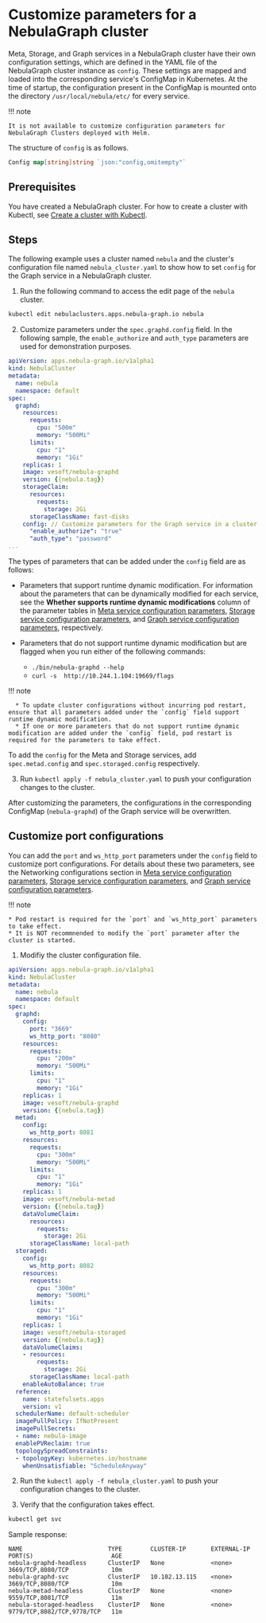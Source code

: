 # Customize parameters for a NebulaGraph cluster

Meta, Storage, and Graph services in a NebulaGraph cluster have their own configuration settings, which are defined in the YAML file of the NebulaGraph cluster instance as `config`. These settings are mapped and loaded into the corresponding service's ConfigMap in Kubernetes. At the time of startup, the configuration present in the ConfigMap is mounted onto the directory `/usr/local/nebula/etc/` for every service.

!!! note

    It is not available to customize configuration parameters for NebulaGraph Clusters deployed with Helm.

The structure of `config` is as follows.

```go
Config map[string]string `json:"config,omitempty"`
```
## Prerequisites

You have created a NebulaGraph cluster. For how to create a cluster with Kubectl, see [Create a cluster with Kubectl](../3.deploy-nebula-graph-cluster/3.1create-cluster-with-kubectl.md). 

## Steps

The following example uses a cluster named `nebula` and the cluster's configuration file named `nebula_cluster.yaml` to show how to set `config` for the Graph service in a NebulaGraph cluster.

1. Run the following command to access the edit page of the `nebula` cluster.
   
  ```bash
  kubectl edit nebulaclusters.apps.nebula-graph.io nebula
  ```

2. Customize parameters under the `spec.graphd.config` field. In the following sample, the `enable_authorize` and `auth_type` parameters are used for demonstration purposes.

  ```yaml
  apiVersion: apps.nebula-graph.io/v1alpha1
  kind: NebulaCluster
  metadata:
    name: nebula
    namespace: default
  spec:
    graphd:
      resources:
        requests:
          cpu: "500m"
          memory: "500Mi"
        limits:
          cpu: "1"
          memory: "1Gi"
      replicas: 1
      image: vesoft/nebula-graphd
      version: {{nebula.tag}}
      storageClaim:
        resources:
          requests:
            storage: 2Gi
        storageClassName: fast-disks
      config: // Customize parameters for the Graph service in a cluster.
        "enable_authorize": "true"
        "auth_type": "password"
  ...
  ```
  
  The types of parameters that can be added under the `config` field are as follows:

  - Parameters that support runtime dynamic modification. For information about the parameters that can be dynamically modified for each service, see the **Whether supports runtime dynamic modifications** column of the parameter tables in [Meta service configuration parameters](../../5.configurations-and-logs/1.configurations/2.meta-config.md), [Storage service configuration parameters](../../5.configurations-and-logs/1.configurations/4.storage-config.md), and [Graph service configuration parameters](../../5.configurations-and-logs/1.configurations/3.graph-config.md), respectively.

  - Parameters that do not support runtime dynamic modification but are flagged when you run either of the following commands:
    - `./bin/nebula-graphd --help`
    - `curl -s  http://10.244.1.104:19669/flags`


  !!! note

      * To update cluster configurations without incurring pod restart, ensure that all parameters added under the `config` field support runtime dynamic modification. 
      * If one or more parameters that do not support runtime dynamic modification are added under the `config` field, pod restart is required for the parameters to take effect.

  
  To add the `config` for the Meta and Storage services, add `spec.metad.config` and `spec.storaged.config` respectively.


3. Run `kubectl apply -f nebula_cluster.yaml` to push your configuration changes to the cluster.

  After customizing the parameters, the configurations in the corresponding ConfigMap (`nebula-graphd`) of the Graph service will be overwritten.

## Customize port configurations

You can add the `port` and `ws_http_port` parameters under the `config` field to customize port configurations. For details about these two parameters, see the Networking configurations section in [Meta service configuration parameters](../../5.configurations-and-logs/1.configurations/2.meta-config.md), [Storage service configuration parameters](../../5.configurations-and-logs/1.configurations/4.storage-config.md), and [Graph service configuration parameters](../../5.configurations-and-logs/1.configurations/3.graph-config.md). 

!!! note

    * Pod restart is required for the `port` and `ws_http_port` parameters to take effect. 
    * It is NOT recommnended to modify the `port` parameter after the cluster is started.

1. Modifiy the cluster configuration file.

  ```yaml
  apiVersion: apps.nebula-graph.io/v1alpha1
  kind: NebulaCluster
  metadata:
    name: nebula
    namespace: default
  spec:
    graphd:
      config:
        port: "3669"
        ws_http_port: "8080"
      resources:
        requests:
          cpu: "200m"
          memory: "500Mi"
        limits:
          cpu: "1"
          memory: "1Gi"
      replicas: 1
      image: vesoft/nebula-graphd
      version: {{nebula.tag}}
    metad:
      config:
        ws_http_port: 8081
      resources:
        requests:
          cpu: "300m"
          memory: "500Mi"
        limits:
          cpu: "1"
          memory: "1Gi"
      replicas: 1
      image: vesoft/nebula-metad
      version: {{nebula.tag}}
      dataVolumeClaim:
        resources:
          requests:
            storage: 2Gi
        storageClassName: local-path
    storaged:
      config:
        ws_http_port: 8082
      resources:
        requests:
          cpu: "300m"
          memory: "500Mi"
        limits:
          cpu: "1"
          memory: "1Gi"
      replicas: 1
      image: vesoft/nebula-storaged
      version: {{nebula.tag}}
      dataVolumeClaims:
      - resources:
          requests:
            storage: 2Gi
        storageClassName: local-path
      enableAutoBalance: true
    reference:
      name: statefulsets.apps
      version: v1
    schedulerName: default-scheduler
    imagePullPolicy: IfNotPresent
    imagePullSecrets:
    - name: nebula-image
    enablePVReclaim: true
    topologySpreadConstraints:
    - topologyKey: kubernetes.io/hostname
      whenUnsatisfiable: "ScheduleAnyway"
  ```

2. Run the `kubectl apply -f nebula_cluster.yaml` to push your configuration changes to the cluster.

3. Verify that the configuration takes effect.

  ```bash
  kubectl get svc
  ```

  Sample response:

  ```
  NAME                        TYPE        CLUSTER-IP       EXTERNAL-IP   PORT(S)                      AGE
  nebula-graphd-headless      ClusterIP   None             <none>        3669/TCP,8080/TCP            10m
  nebula-graphd-svc           ClusterIP   10.102.13.115    <none>        3669/TCP,8080/TCP            10m
  nebula-metad-headless       ClusterIP   None             <none>        9559/TCP,8081/TCP            11m
  nebula-storaged-headless    ClusterIP   None             <none>        9779/TCP,8082/TCP,9778/TCP   11m
  ```